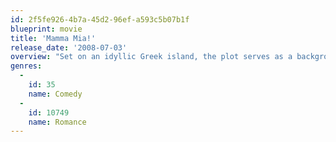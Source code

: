 ```yaml
---
id: 2f5fe926-4b7a-45d2-96ef-a593c5b07b1f
blueprint: movie
title: 'Mamma Mia!'
release_date: '2008-07-03'
overview: "Set on an idyllic Greek island, the plot serves as a background for a wealth of ABBA hit songs. Donna, an independent, single mother who owns a small hotel on the island is about to let go of Sophie, the spirited young daughter she's raised alone. But Sophie has secretly invited three of her mother's ex-lovers in the hopes of finding her father."
genres:
  -
    id: 35
    name: Comedy
  -
    id: 10749
    name: Romance
---
```

